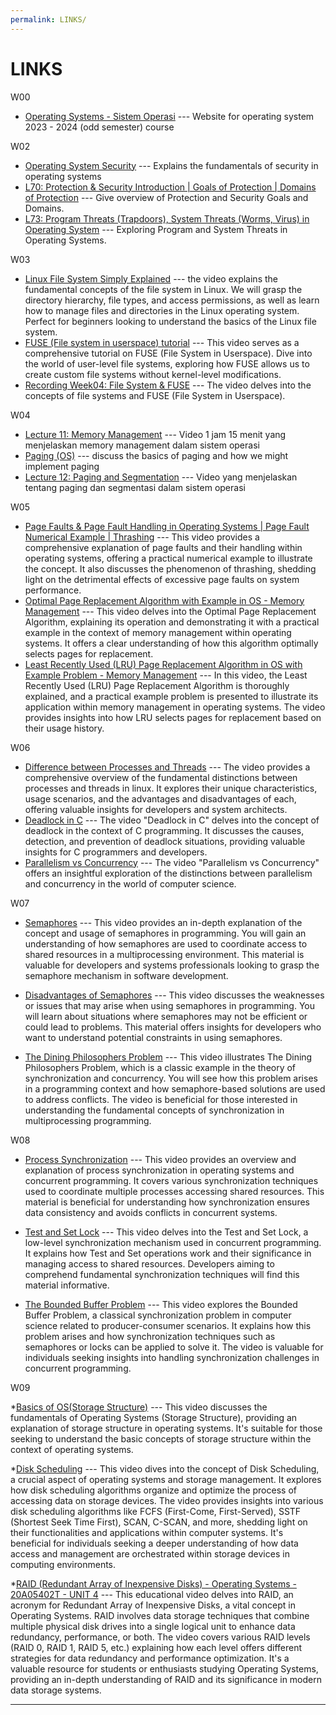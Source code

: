 ```yaml
---
permalink: LINKS/
---
```


# LINKS
W00
* [Operating Systems - Sistem Operasi](https://vlsm.org) --- 
Website for operating system 2023 - 2024 (odd semester) course

W02
* [Operating System Security](https://www.geeksforgeeks.org/operating-system-security/) ---
Explains the fundamentals of security in operating systems
* [L70: Protection & Security Introduction | Goals of Protection | Domains of Protection](https://www.youtube.com/watch?v=uFIzD1k5S5U) ---
Give overview of Protection and Security Goals and Domains.
* [L73: Program Threats (Trapdoors), System Threats (Worms, Virus) in Operating System](https://www.youtube.com/watch?v=f5v9fdcRe_E) ---
Exploring Program and System Threats in Operating Systems.

W03
* [Linux File System Simply Explained](https://www.youtube.com/watch?v=BUnb1PKKMBA) ---
the video explains the fundamental concepts of the file system in Linux. We will grasp the directory hierarchy, file types, and access permissions, as well as learn how to manage files and directories in the Linux operating system. Perfect for beginners looking to understand the basics of the Linux file system.
* [FUSE (File system in userspace) tutorial](https://www.youtube.com/watch?v=LZCILvr5tUk) ---
This video serves as a comprehensive tutorial on FUSE (File System in Userspace). Dive into the world of user-level file systems, exploring how FUSE allows us to create custom file systems without kernel-level modifications. 
* [Recording Week04: File System & FUSE](https://www.youtube.com/watch?v=PBkZynNIZWk) ---
The video delves into the concepts of file systems and FUSE (File System in Userspace).

W04
* [Lecture 11: Memory Management](https://www.youtube.com/watch?v=lEG71DDLD9E) ---
Video 1 jam 15 menit yang menjelaskan memory management dalam sistem operasi
* [Paging (OS)](https://www.youtube.com/watch?v=LKYKp_ZzlvM) ---
discuss the basics of paging and how we might implement paging
* [Lecture 12: Paging and Segmentation](https://www.youtube.com/watch?v=Jw8G4GdY-pc) ---
Video yang menjelaskan tentang paging dan segmentasi dalam sistem operasi

W05

* [Page Faults & Page Fault Handling in Operating Systems | Page Fault Numerical Example | Thrashing](https://www.youtube.com/watch?v=Nif2TZ5Cohw&list=PLIY8eNdw5tW-BxRY0yK3fYTYVqytw8qhp&index=2) ---
This video provides a comprehensive explanation of page faults and their handling within operating systems, offering a practical numerical example to illustrate the concept. It also discusses the phenomenon of thrashing, shedding light on the detrimental effects of excessive page faults on system performance.
* [Optimal Page Replacement Algorithm with Example in OS - Memory Management](https://www.youtube.com/watch?v=L8BEoRRUVRE&list=PLIY8eNdw5tW-BxRY0yK3fYTYVqytw8qhp&index=5) ---
This video delves into the Optimal Page Replacement Algorithm, explaining its operation and demonstrating it with a practical example in the context of memory management within operating systems. It offers a clear understanding of how this algorithm optimally selects pages for replacement.
* [Least Recently Used (LRU) Page Replacement Algorithm in OS with Example Problem - Memory Management](https://www.youtube.com/watch?v=LCPFjNxQIVU&list=PLIY8eNdw5tW-BxRY0yK3fYTYVqytw8qhp&index=6) ---
In this video, the Least Recently Used (LRU) Page Replacement Algorithm is thoroughly explained, and a practical example problem is presented to illustrate its application within memory management in operating systems. The video provides insights into how LRU selects pages for replacement based on their usage history.

W06

* [Difference between Processes and Threads](https://www.youtube.com/watch?v=IKG1P4rgm54&list=PLfqABt5AS4FmuQf70psXrsMLEDQXNkLq2&index=3) --- 
The video provides a comprehensive overview of the fundamental distinctions between processes and threads in linux. It explores their unique characteristics, usage scenarios, and the advantages and disadvantages of each, offering valuable insights for developers and system architects.
* [Deadlock in C](https://www.youtube.com/watch?v=LjWug2tvSBU&list=PLfqABt5AS4FmuQf70psXrsMLEDQXNkLq2&index=19) ---
The video "Deadlock in C" delves into the concept of deadlock in the context of C programming. It discusses the causes, detection, and prevention of deadlock situations, providing valuable insights for C programmers and developers.
* [Parallelism vs Concurrency](https://www.youtube.com/watch?v=56OSQSoRR04&list=PLfqABt5AS4FmuQf70psXrsMLEDQXNkLq2&index=27) --- 
The video "Parallelism vs Concurrency" offers an insightful exploration of the distinctions between parallelism and concurrency in the world of computer science.

W07

* [Semaphores](https://www.youtube.com/watch?v=XDIOC2EY5JE) --- This video provides an in-depth explanation of the concept and usage of semaphores in programming. You will gain an understanding of how semaphores are used to coordinate access to shared resources in a multiprocessing environment. This material is valuable for developers and systems professionals looking to grasp the semaphore mechanism in software development.

* [Disadvantages of Semaphores](https://www.youtube.com/watch?v=2cGo2HdA0dM) --- This video discusses the weaknesses or issues that may arise when using semaphores in programming. You will learn about situations where semaphores may not be efficient or could lead to problems. This material offers insights for developers who want to understand potential constraints in using semaphores.

* [The Dining Philosophers Problem](https://www.youtube.com/watch?v=XDIOC2EY5JE) --- This video illustrates The Dining Philosophers Problem, which is a classic example in the theory of synchronization and concurrency. You will see how this problem arises in a programming context and how semaphore-based solutions are used to address conflicts. The video is beneficial for those interested in understanding the fundamental concepts of synchronization in multiprocessing programming.

W08

* [Process Synchronization](https://www.youtube.com/watch?v=ph2awKa8r5Y) --- This video provides an overview and explanation of process synchronization in operating systems and concurrent programming. It covers various synchronization techniques used to coordinate multiple processes accessing shared resources. This material is beneficial for understanding how synchronization ensures data consistency and avoids conflicts in concurrent systems.

* [Test and Set Lock](https://www.youtube.com/watch?v=5oZYS5dTrmk) --- This video delves into the Test and Set Lock, a low-level synchronization mechanism used in concurrent programming. It explains how Test and Set operations work and their significance in managing access to shared resources. Developers aiming to comprehend fundamental synchronization techniques will find this material informative.

* [The Bounded Buffer Problem](https://www.youtube.com/watch?v=Qx3P2wazwI0) --- This video explores the Bounded Buffer Problem, a classical synchronization problem in computer science related to producer-consumer scenarios. It explains how this problem arises and how synchronization techniques such as semaphores or locks can be applied to solve it. The video is valuable for individuals seeking insights into handling synchronization challenges in concurrent programming.

W09

*[Basics of OS(Storage Structure)](https://www.youtube.com/watch?v=YcRd3WMbXnE) --- This video discusses the fundamentals of Operating Systems (Storage Structure), providing an explanation of storage structure in operating systems. It's suitable for those seeking to understand the basic concepts of storage structure within the context of operating systems.

*[Disk Scheduling](https://www.youtube.com/watch?v=ZKUBSqnwJjQ) --- This video dives into the concept of Disk Scheduling, a crucial aspect of operating systems and storage management. It explores how disk scheduling algorithms organize and optimize the process of accessing data on storage devices. The video provides insights into various disk scheduling algorithms like FCFS (First-Come, First-Served), SSTF (Shortest Seek Time First), SCAN, C-SCAN, and more, shedding light on their functionalities and applications within computer systems. It's beneficial for individuals seeking a deeper understanding of how data access and management are orchestrated within storage devices in computing environments.

*[RAID (Redundant Array of Inexpensive Disks) - Operating Systems - 20A05402T - UNIT 4](https://www.youtube.com/watch?v=BczUaIiic_w) --- This educational video delves into RAID, an acronym for Redundant Array of Inexpensive Disks, a vital concept in Operating Systems. RAID involves data storage techniques that combine multiple physical disk drives into a single logical unit to enhance data redundancy, performance, or both. The video covers various RAID levels (RAID 0, RAID 1, RAID 5, etc.) explaining how each level offers different strategies for data redundancy and performance optimization. It's a valuable resource for students or enthusiasts studying Operating Systems, providing an in-depth understanding of RAID and its significance in modern data storage systems.
<br>
<hr>
